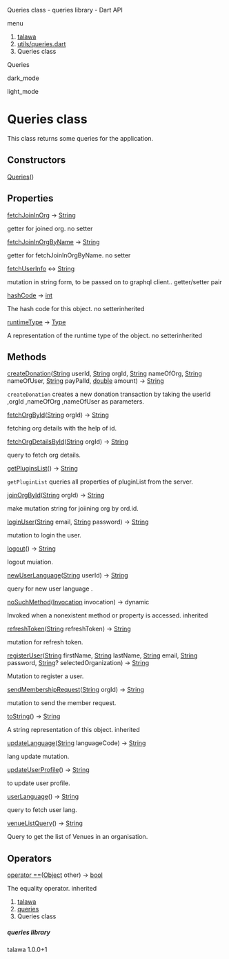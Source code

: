 




Queries class - queries library - Dart API







menu

1. [talawa](../index.html)
2. [utils/queries.dart](../file-___home_harshil_Desktop_open-source_palisadoes_talawa_lib_utils_queries/)
3. Queries class

Queries


dark\_mode

light\_mode




# Queries class


This class returns some queries for the application.


## Constructors

[Queries](../file-___home_harshil_Desktop_open-source_palisadoes_talawa_lib_utils_queries/Queries/Queries.html)()




## Properties

[fetchJoinInOrg](../file-___home_harshil_Desktop_open-source_palisadoes_talawa_lib_utils_queries/Queries/fetchJoinInOrg.html)
→ [String](https://api.flutter.dev/flutter/dart-core/String-class.html)

getter for joined org.
no setter

[fetchJoinInOrgByName](../file-___home_harshil_Desktop_open-source_palisadoes_talawa_lib_utils_queries/Queries/fetchJoinInOrgByName.html)
→ [String](https://api.flutter.dev/flutter/dart-core/String-class.html)

getter for fetchJoinInOrgByName.
no setter

[fetchUserInfo](../file-___home_harshil_Desktop_open-source_palisadoes_talawa_lib_utils_queries/Queries/fetchUserInfo.html)
↔ [String](https://api.flutter.dev/flutter/dart-core/String-class.html)

mutation in string form, to be passed on to graphql client..
getter/setter pair

[hashCode](https://api.flutter.dev/flutter/dart-core/Object/hashCode.html)
→ [int](https://api.flutter.dev/flutter/dart-core/int-class.html)

The hash code for this object.
no setterinherited

[runtimeType](https://api.flutter.dev/flutter/dart-core/Object/runtimeType.html)
→ [Type](https://api.flutter.dev/flutter/dart-core/Type-class.html)

A representation of the runtime type of the object.
no setterinherited



## Methods

[createDonation](../file-___home_harshil_Desktop_open-source_palisadoes_talawa_lib_utils_queries/Queries/createDonation.html)([String](https://api.flutter.dev/flutter/dart-core/String-class.html) userId, [String](https://api.flutter.dev/flutter/dart-core/String-class.html) orgId, [String](https://api.flutter.dev/flutter/dart-core/String-class.html) nameOfOrg, [String](https://api.flutter.dev/flutter/dart-core/String-class.html) nameOfUser, [String](https://api.flutter.dev/flutter/dart-core/String-class.html) payPalId, [double](https://api.flutter.dev/flutter/dart-core/double-class.html) amount)
→ [String](https://api.flutter.dev/flutter/dart-core/String-class.html)


`createDonation` creates a new donation transaction by taking the userId ,orgId ,nameOfOrg ,nameOfUser as parameters.

[fetchOrgById](../file-___home_harshil_Desktop_open-source_palisadoes_talawa_lib_utils_queries/Queries/fetchOrgById.html)([String](https://api.flutter.dev/flutter/dart-core/String-class.html) orgId)
→ [String](https://api.flutter.dev/flutter/dart-core/String-class.html)


fetching org details with the help of id.

[fetchOrgDetailsById](../file-___home_harshil_Desktop_open-source_palisadoes_talawa_lib_utils_queries/Queries/fetchOrgDetailsById.html)([String](https://api.flutter.dev/flutter/dart-core/String-class.html) orgId)
→ [String](https://api.flutter.dev/flutter/dart-core/String-class.html)


query to fetch org details.

[getPluginsList](../file-___home_harshil_Desktop_open-source_palisadoes_talawa_lib_utils_queries/Queries/getPluginsList.html)()
→ [String](https://api.flutter.dev/flutter/dart-core/String-class.html)


`getPluginList` queries all properties of pluginList from the server.

[joinOrgById](../file-___home_harshil_Desktop_open-source_palisadoes_talawa_lib_utils_queries/Queries/joinOrgById.html)([String](https://api.flutter.dev/flutter/dart-core/String-class.html) orgId)
→ [String](https://api.flutter.dev/flutter/dart-core/String-class.html)


make mutation string for joiining org by ord.id.

[loginUser](../file-___home_harshil_Desktop_open-source_palisadoes_talawa_lib_utils_queries/Queries/loginUser.html)([String](https://api.flutter.dev/flutter/dart-core/String-class.html) email, [String](https://api.flutter.dev/flutter/dart-core/String-class.html) password)
→ [String](https://api.flutter.dev/flutter/dart-core/String-class.html)


mutation to login the user.

[logout](../file-___home_harshil_Desktop_open-source_palisadoes_talawa_lib_utils_queries/Queries/logout.html)()
→ [String](https://api.flutter.dev/flutter/dart-core/String-class.html)


logout muiation.

[newUserLanguage](../file-___home_harshil_Desktop_open-source_palisadoes_talawa_lib_utils_queries/Queries/newUserLanguage.html)([String](https://api.flutter.dev/flutter/dart-core/String-class.html) userId)
→ [String](https://api.flutter.dev/flutter/dart-core/String-class.html)


query for new user language .

[noSuchMethod](https://api.flutter.dev/flutter/dart-core/Object/noSuchMethod.html)([Invocation](https://api.flutter.dev/flutter/dart-core/Invocation-class.html) invocation)
→ dynamic


Invoked when a nonexistent method or property is accessed.
inherited

[refreshToken](../file-___home_harshil_Desktop_open-source_palisadoes_talawa_lib_utils_queries/Queries/refreshToken.html)([String](https://api.flutter.dev/flutter/dart-core/String-class.html) refreshToken)
→ [String](https://api.flutter.dev/flutter/dart-core/String-class.html)


mutation for refresh token.

[registerUser](../file-___home_harshil_Desktop_open-source_palisadoes_talawa_lib_utils_queries/Queries/registerUser.html)([String](https://api.flutter.dev/flutter/dart-core/String-class.html) firstName, [String](https://api.flutter.dev/flutter/dart-core/String-class.html) lastName, [String](https://api.flutter.dev/flutter/dart-core/String-class.html) email, [String](https://api.flutter.dev/flutter/dart-core/String-class.html) password, [String](https://api.flutter.dev/flutter/dart-core/String-class.html)? selectedOrganization)
→ [String](https://api.flutter.dev/flutter/dart-core/String-class.html)


Mutation to register a user.

[sendMembershipRequest](../file-___home_harshil_Desktop_open-source_palisadoes_talawa_lib_utils_queries/Queries/sendMembershipRequest.html)([String](https://api.flutter.dev/flutter/dart-core/String-class.html) orgId)
→ [String](https://api.flutter.dev/flutter/dart-core/String-class.html)


mutation to send the member request.

[toString](https://api.flutter.dev/flutter/dart-core/Object/toString.html)()
→ [String](https://api.flutter.dev/flutter/dart-core/String-class.html)


A string representation of this object.
inherited

[updateLanguage](../file-___home_harshil_Desktop_open-source_palisadoes_talawa_lib_utils_queries/Queries/updateLanguage.html)([String](https://api.flutter.dev/flutter/dart-core/String-class.html) languageCode)
→ [String](https://api.flutter.dev/flutter/dart-core/String-class.html)


lang update mutation.

[updateUserProfile](../file-___home_harshil_Desktop_open-source_palisadoes_talawa_lib_utils_queries/Queries/updateUserProfile.html)()
→ [String](https://api.flutter.dev/flutter/dart-core/String-class.html)


to update user profile.

[userLanguage](../file-___home_harshil_Desktop_open-source_palisadoes_talawa_lib_utils_queries/Queries/userLanguage.html)()
→ [String](https://api.flutter.dev/flutter/dart-core/String-class.html)


query to fetch user lang.

[venueListQuery](../file-___home_harshil_Desktop_open-source_palisadoes_talawa_lib_utils_queries/Queries/venueListQuery.html)()
→ [String](https://api.flutter.dev/flutter/dart-core/String-class.html)


Query to get the list of Venues in an organisation.



## Operators

[operator ==](https://api.flutter.dev/flutter/dart-core/Object/operator_equals.html)([Object](https://api.flutter.dev/flutter/dart-core/Object-class.html) other)
→ [bool](https://api.flutter.dev/flutter/dart-core/bool-class.html)


The equality operator.
inherited



 


1. [talawa](../index.html)
2. [queries](../file-___home_harshil_Desktop_open-source_palisadoes_talawa_lib_utils_queries/)
3. Queries class

##### queries library





talawa
1.0.0+1






